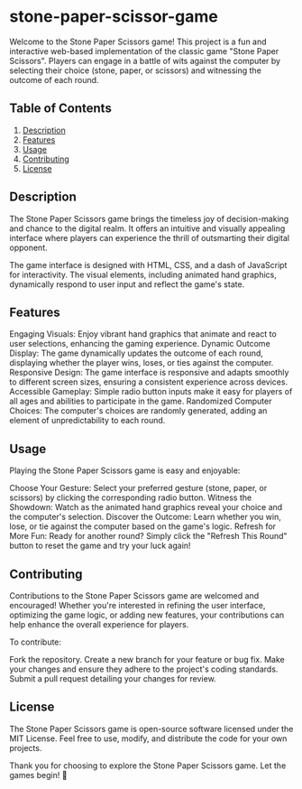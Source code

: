 # stone-paper-scissor-game

Welcome to the Stone Paper Scissors game! This project is a fun and interactive web-based implementation of the classic game "Stone Paper Scissors". Players can engage in a battle of wits against the computer by selecting their choice (stone, paper, or scissors) and witnessing the outcome of each round.

## Table of Contents

1. [Description](#description)
2. [Features](#features)
3. [Usage](#usage)
4. [Contributing](#contributing)
5. [License](#license)

## Description

The Stone Paper Scissors game brings the timeless joy of decision-making and chance to the digital realm. It offers an intuitive and visually appealing interface where players can experience the thrill of outsmarting their digital opponent.

The game interface is designed with HTML, CSS, and a dash of JavaScript for interactivity. The visual elements, including animated hand graphics, dynamically respond to user input and reflect the game's state.

## Features

Engaging Visuals: Enjoy vibrant hand graphics that animate and react to user selections, enhancing the gaming experience.
Dynamic Outcome Display: The game dynamically updates the outcome of each round, displaying whether the player wins, loses, or ties against the computer.
Responsive Design: The game interface is responsive and adapts smoothly to different screen sizes, ensuring a consistent experience across devices.
Accessible Gameplay: Simple radio button inputs make it easy for players of all ages and abilities to participate in the game.
Randomized Computer Choices: The computer's choices are randomly generated, adding an element of unpredictability to each round.

## Usage

Playing the Stone Paper Scissors game is easy and enjoyable:

Choose Your Gesture: Select your preferred gesture (stone, paper, or scissors) by clicking the corresponding radio button.
Witness the Showdown: Watch as the animated hand graphics reveal your choice and the computer's selection.
Discover the Outcome: Learn whether you win, lose, or tie against the computer based on the game's logic.
Refresh for More Fun: Ready for another round? Simply click the "Refresh This Round" button to reset the game and try your luck again!

## Contributing

Contributions to the Stone Paper Scissors game are welcomed and encouraged! Whether you're interested in refining the user interface, optimizing the game logic, or adding new features, your contributions can help enhance the overall experience for players.

To contribute:

Fork the repository.
Create a new branch for your feature or bug fix.
Make your changes and ensure they adhere to the project's coding standards.
Submit a pull request detailing your changes for review.

## License

The Stone Paper Scissors game is open-source software licensed under the MIT License. Feel free to use, modify, and distribute the code for your own projects.

Thank you for choosing to explore the Stone Paper Scissors game. Let the games begin! 🎉
